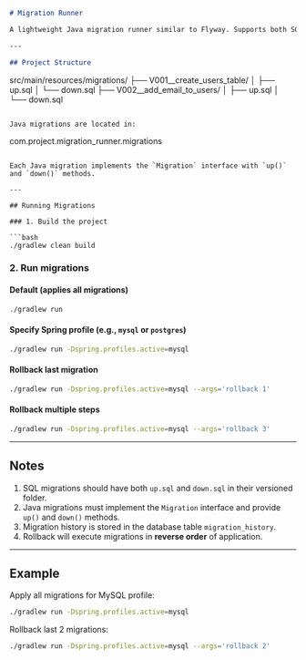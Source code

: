 ```markdown
# Migration Runner

A lightweight Java migration runner similar to Flyway. Supports both SQL and Java migrations with rollback and migration history tracking.

---

## Project Structure

```

src/main/resources/migrations/
├── V001__create_users_table/
│   ├── up.sql
│   └── down.sql
├── V002__add_email_to_users/
│   ├── up.sql
│   └── down.sql

```

Java migrations are located in:

```

com.project.migration_runner.migrations

````

Each Java migration implements the `Migration` interface with `up()` and `down()` methods.

---

## Running Migrations

### 1. Build the project

```bash
./gradlew clean build
````

### 2. Run migrations

#### Default (applies all migrations)

```bash
./gradlew run
```

#### Specify Spring profile (e.g., `mysql` or `postgres`)

```bash
./gradlew run -Dspring.profiles.active=mysql
```

#### Rollback last migration

```bash
./gradlew run -Dspring.profiles.active=mysql --args='rollback 1'
```

#### Rollback multiple steps

```bash
./gradlew run -Dspring.profiles.active=mysql --args='rollback 3'
```

---

## Notes

1. SQL migrations should have both `up.sql` and `down.sql` in their versioned folder.
2. Java migrations must implement the `Migration` interface and provide `up()` and `down()` methods.
3. Migration history is stored in the database table `migration_history`.
4. Rollback will execute migrations in **reverse order** of application.

---

## Example

Apply all migrations for MySQL profile:

```bash
./gradlew run -Dspring.profiles.active=mysql
```

Rollback last 2 migrations:

```bash
./gradlew run -Dspring.profiles.active=mysql --args='rollback 2'
```

```
